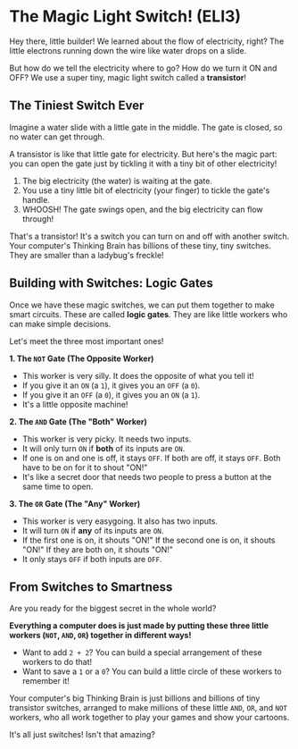 # The Magic Light Switch! (ELI3)

Hey there, little builder! We learned about the flow of electricity, right? The little electrons running down the wire like water drops on a slide.

But how do we tell the electricity where to go? How do we turn it ON and OFF? We use a super tiny, magic light switch called a **transistor**!

## The Tiniest Switch Ever

Imagine a water slide with a little gate in the middle. The gate is closed, so no water can get through.

A transistor is like that little gate for electricity. But here's the magic part: you can open the gate just by tickling it with a tiny bit of other electricity!

1.  The big electricity (the water) is waiting at the gate.
2.  You use a tiny little bit of electricity (your finger) to tickle the gate's handle.
3.  WHOOSH! The gate swings open, and the big electricity can flow through!

That's a transistor! It's a switch you can turn on and off with another switch. Your computer's Thinking Brain has billions of these tiny, tiny switches. They are smaller than a ladybug's freckle!

## Building with Switches: Logic Gates

Once we have these magic switches, we can put them together to make smart circuits. These are called **logic gates**. They are like little workers who can make simple decisions.

Let's meet the three most important ones!

**1. The `NOT` Gate (The Opposite Worker)**
*   This worker is very silly. It does the opposite of what you tell it!
*   If you give it an `ON` (a `1`), it gives you an `OFF` (a `0`).
*   If you give it an `OFF` (a `0`), it gives you an `ON` (a `1`).
*   It's a little opposite machine!

**2. The `AND` Gate (The "Both" Worker)**
*   This worker is very picky. It needs two inputs.
*   It will only turn `ON` if **both** of its inputs are `ON`.
*   If one is on and one is off, it stays `OFF`. If both are off, it stays `OFF`. Both have to be on for it to shout "ON!"
*   It's like a secret door that needs two people to press a button at the same time to open.

**3. The `OR` Gate (The "Any" Worker)**
*   This worker is very easygoing. It also has two inputs.
*   It will turn `ON` if **any** of its inputs are `ON`. 
*   If the first one is on, it shouts "ON!" If the second one is on, it shouts "ON!" If they are both on, it shouts "ON!" 
*   It only stays `OFF` if both inputs are `OFF`.

## From Switches to Smartness

Are you ready for the biggest secret in the whole world?

**Everything a computer does is just made by putting these three little workers (`NOT`, `AND`, `OR`) together in different ways!**

*   Want to add `2 + 2`? You can build a special arrangement of these workers to do that!
*   Want to save a `1` or a `0`? You can build a little circle of these workers to remember it!

Your computer's big Thinking Brain is just billions and billions of tiny transistor switches, arranged to make millions of these little `AND`, `OR`, and `NOT` workers, who all work together to play your games and show your cartoons.

It's all just switches! Isn't that amazing?
